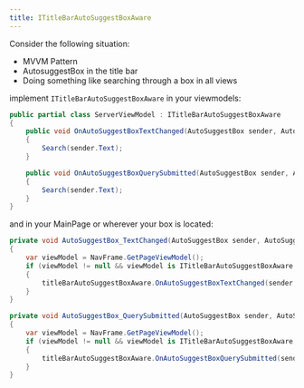 ```yaml
---
title: ITitleBarAutoSuggestBoxAware
---
```


Consider the following situation:
- MVVM Pattern
- AutosuggestBox in the title bar
- Doing something like searching through a box in all views

implement `ITitleBarAutoSuggestBoxAware` in your viewmodels:

```cs
public partial class ServerViewModel : ITitleBarAutoSuggestBoxAware
{
    public void OnAutoSuggestBoxTextChanged(AutoSuggestBox sender, AutoSuggestBoxTextChangedEventArgs args)
    {
        Search(sender.Text);
    }

    public void OnAutoSuggestBoxQuerySubmitted(AutoSuggestBox sender, AutoSuggestBoxQuerySubmittedEventArgs args)
    {
        Search(sender.Text);
    }
}
```

and in your MainPage or wherever your box is located:

```cs
private void AutoSuggestBox_TextChanged(AutoSuggestBox sender, AutoSuggestBoxTextChangedEventArgs args)
{
    var viewModel = NavFrame.GetPageViewModel();
    if (viewModel != null && viewModel is ITitleBarAutoSuggestBoxAware titleBarAutoSuggestBoxAware)
    {
        titleBarAutoSuggestBoxAware.OnAutoSuggestBoxTextChanged(sender, args);
    }
}

private void AutoSuggestBox_QuerySubmitted(AutoSuggestBox sender, AutoSuggestBoxQuerySubmittedEventArgs args)
{
    var viewModel = NavFrame.GetPageViewModel();
    if (viewModel != null && viewModel is ITitleBarAutoSuggestBoxAware titleBarAutoSuggestBoxAware)
    {
        titleBarAutoSuggestBoxAware.OnAutoSuggestBoxQuerySubmitted(sender, args);
    }
}
```